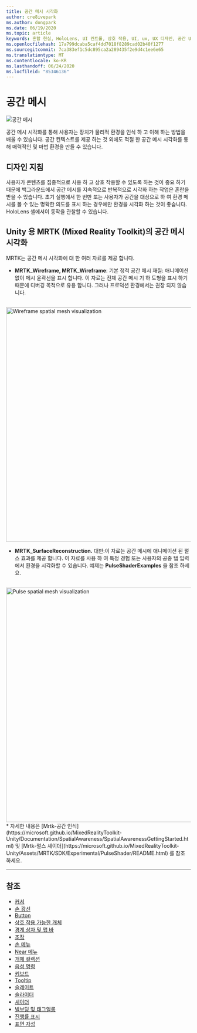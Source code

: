 ```yaml
---
title: 공간 메시 시각화
author: cre8ivepark
ms.author: dongpark
ms.date: 06/19/2020
ms.topic: article
keywords: 혼합 현실, HoloLens, UI 컨트롤, 상호 작용, UI, ux, UX 디자인, 공간 UI, 공간 상호 작용, 3D UI, 3D UX
ms.openlocfilehash: 17a799dcaba5caf4dd7018f8289cad02b40f1277
ms.sourcegitcommit: 7ca383ef1c5dc895ca2a289435f2e9d4c1ee6e65
ms.translationtype: MT
ms.contentlocale: ko-KR
ms.lasthandoff: 06/24/2020
ms.locfileid: "85346136"
---
```

# <a name="spatial-mesh"></a>공간 메시

![공간 메시](images/UX/MRTK_PulseShader_SpatialMesh.gif)

공간 메시 시각화를 통해 사용자는 장치가 물리적 환경을 인식 하 고 이해 하는 방법을 배울 수 있습니다. 공간 컨텍스트를 제공 하는 것 외에도 적절 한 공간 메시 시각화를 통해 매력적인 및 마법 환경을 만들 수 있습니다.  

## <a name="design-guideline"></a>디자인 지침
사용자가 콘텐츠를 집중적으로 사용 하 고 상호 작용할 수 있도록 하는 것이 중요 하기 때문에 백그라운드에서 공간 메시를 지속적으로 반복적으로 시각화 하는 작업은 혼란을 받을 수 있습니다. 초기 실행에서 한 번만 또는 사용자가 공간을 대상으로 하 여 환경 메시를 볼 수 있는 명확한 의도를 표시 하는 경우에만 환경을 시각화 하는 것이 좋습니다. HoloLens 셸에서이 동작을 관찰할 수 있습니다.
<br>


## <a name="spatial-mesh-visualization-in-mrtk-mixed-reality-toolkit-for-unity"></a>Unity 용 MRTK (Mixed Reality Toolkit)의 공간 메시 시각화
MRTK는 공간 메시 시각화에 대 한 여러 자료를 제공 합니다.

- **MRTK_Wireframe, MRTK_Wireframe**: 기본 정적 공간 메시 재질: 애니메이션 없이 메시 윤곽선을 표시 합니다. 이 자료는 전체 공간 메시 기 하 도형을 표시 하기 때문에 디버깅 목적으로 유용 합니다. 그러나 프로덕션 환경에서는 권장 되지 않습니다.
<br>
<img src="images/SurfaceReconstruction.jpg" alt="Wireframe spatial mesh visualization" width="640px">

- **MRTK_SurfaceReconstruction.** 대만:이 자료는 공간 메시에 애니메이션 된 펄스 효과를 제공 합니다. 이 자료를 사용 하 여 특정 경험 또는 사용자의 공중 탭 입력에서 환경을 시각화할 수 있습니다. 예제는 **PulseShaderExamples** 을 참조 하세요.
<br>
<img src="images/UX/MRTK_SRMesh_Pulse.jpg" alt="Pulse spatial mesh visualization" width="640px">
* 자세한 내용은 [Mrtk-공간 인식](https://microsoft.github.io/MixedRealityToolkit-Unity/Documentation/SpatialAwareness/SpatialAwarenessGettingStarted.html) 및 [Mrtk-펄스 셰이더](https://microsoft.github.io/MixedRealityToolkit-Unity/Assets/MRTK/SDK/Experimental/PulseShader/README.html) 를 참조 하세요.

<br>

---

## <a name="see-also"></a>참조

* [커서](cursors.md)
* [손 광선](point-and-commit.md)
* [Button](button.md)
* [상호 작용 가능한 개체](interactable-object.md)
* [경계 상자 및 앱 바](app-bar-and-bounding-box.md)
* [조작](direct-manipulation.md)
* [손 메뉴](hand-menu.md)
* [Near 메뉴](near-menu.md)
* [개체 컬렉션](object-collection.md)
* [음성 명령](voice-input.md)
* [키보드](keyboard.md)
* [Tooltip](tooltip.md)
* [슬레이트](slate.md)
* [슬라이더](slider.md)
* [셰이더](shader.md)
* [빌보딩 및 태그얼롱](billboarding-and-tag-along.md)
* [진행률 표시](progress.md)
* [표면 자성](surface-magnetism.md)
